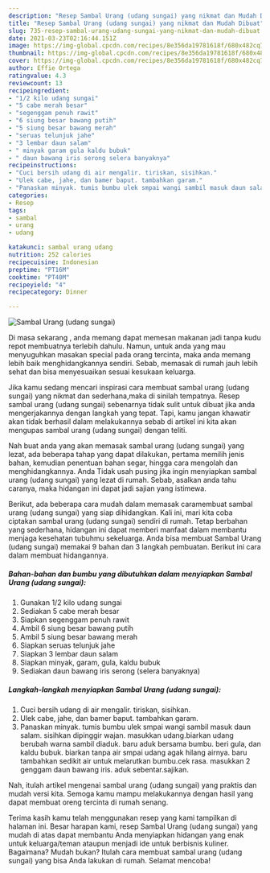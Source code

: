 ```yaml
---
description: "Resep Sambal Urang (udang sungai) yang nikmat dan Mudah Dibuat"
title: "Resep Sambal Urang (udang sungai) yang nikmat dan Mudah Dibuat"
slug: 735-resep-sambal-urang-udang-sungai-yang-nikmat-dan-mudah-dibuat
date: 2021-03-23T02:16:44.151Z
image: https://img-global.cpcdn.com/recipes/8e356da19781618f/680x482cq70/sambal-urang-udang-sungai-foto-resep-utama.jpg
thumbnail: https://img-global.cpcdn.com/recipes/8e356da19781618f/680x482cq70/sambal-urang-udang-sungai-foto-resep-utama.jpg
cover: https://img-global.cpcdn.com/recipes/8e356da19781618f/680x482cq70/sambal-urang-udang-sungai-foto-resep-utama.jpg
author: Effie Ortega
ratingvalue: 4.3
reviewcount: 13
recipeingredient:
- "1/2 kilo udang sungai"
- "5 cabe merah besar"
- "segenggam penuh rawit"
- "6 siung besar bawang putih"
- "5 siung besar bawang merah"
- "seruas telunjuk jahe"
- "3 lembar daun salam"
- " minyak garam gula kaldu bubuk"
- " daun bawang iris serong selera banyaknya"
recipeinstructions:
- "Cuci bersih udang di air mengalir. tiriskan, sisihkan."
- "Ulek cabe, jahe, dan bamer baput. tambahkan garam."
- "Panaskan minyak. tumis bumbu ulek smpai wangi sambil masuk daun salam. sisihkan dipinggir wajan. masukkan udang.biarkan udang berubah warna sambil diaduk. baru aduk bersama bumbu. beri gula, dan kaldu bubuk. biarkan tanpa air smpai udang agak hilang airnya. baru tambahkan sedikit air untuk melarutkan bumbu.cek rasa. masukkan 2 genggam daun bawang iris. aduk sebentar.sajikan."
categories:
- Resep
tags:
- sambal
- urang
- udang

katakunci: sambal urang udang 
nutrition: 252 calories
recipecuisine: Indonesian
preptime: "PT16M"
cooktime: "PT40M"
recipeyield: "4"
recipecategory: Dinner

---
```



![Sambal Urang (udang sungai)](https://img-global.cpcdn.com/recipes/8e356da19781618f/680x482cq70/sambal-urang-udang-sungai-foto-resep-utama.jpg)

Di masa  sekarang , anda memang dapat memesan makanan jadi tanpa kudu repot membuatnya terlebih dahulu. Namun, untuk anda yang mau menyuguhkan masakan special pada orang tercinta, maka anda memang lebih baik menghidangkannya sendiri. Sebab, memasak di rumah jauh lebih sehat dan bisa menyesuaikan sesuai kesukaan keluarga.

Jika kamu sedang mencari inspirasi cara membuat sambal urang (udang sungai) yang nikmat dan sederhana,maka di sinilah tempatnya. Resep sambal urang (udang sungai)  sebenarnya tidak sulit untuk dibuat jika anda mengerjakannya dengan langkah yang tepat. Tapi, kamu jangan khawatir akan tidak berhasil dalam melakukannya 
sebab di artikel ini kita akan mengupas sambal urang (udang sungai) dengan teliti.  



Nah buat anda yang akan memasak sambal urang (udang sungai) yang lezat, ada beberapa tahap yang dapat dilakukan, pertama memilih jenis bahan, kemudian penentuan bahan segar, hingga cara mengolah dan menghidangkannya. Anda Tidak usah pusing jika ingin menyiapkan sambal urang (udang sungai) yang lezat di rumah. Sebab, asalkan anda  tahu caranya, maka hidangan ini dapat jadi sajian yang istimewa.

Berikut, ada beberapa cara mudah dalam memasak caramembuat sambal urang (udang sungai) yang siap dihidangkan. Kali ini, mari kita coba ciptakan sambal urang (udang sungai) sendiri di rumah. Tetap berbahan yang sederhana, hidangan ini dapat memberi manfaat dalam membantu menjaga kesehatan tubuhmu sekeluarga. Anda bisa membuat Sambal Urang (udang sungai) memakai 9 bahan dan 3 langkah pembuatan. Berikut ini cara dalam membuat hidangannya.

<!--inarticleads1-->

##### Bahan-bahan dan bumbu yang dibutuhkan dalam menyiapkan Sambal Urang (udang sungai):

1. Gunakan 1/2 kilo udang sungai
1. Sediakan 5 cabe merah besar
1. Siapkan segenggam penuh rawit
1. Ambil 6 siung besar bawang putih
1. Ambil 5 siung besar bawang merah
1. Siapkan seruas telunjuk jahe
1. Siapkan 3 lembar daun salam
1. Siapkan  minyak, garam, gula, kaldu bubuk
1. Sediakan  daun bawang iris serong (selera banyaknya)




<!--inarticleads2-->

##### Langkah-langkah menyiapkan Sambal Urang (udang sungai):

1. Cuci bersih udang di air mengalir. tiriskan, sisihkan.
1. Ulek cabe, jahe, dan bamer baput. tambahkan garam.
1. Panaskan minyak. tumis bumbu ulek smpai wangi sambil masuk daun salam. sisihkan dipinggir wajan. masukkan udang.biarkan udang berubah warna sambil diaduk. baru aduk bersama bumbu. beri gula, dan kaldu bubuk. biarkan tanpa air smpai udang agak hilang airnya. baru tambahkan sedikit air untuk melarutkan bumbu.cek rasa. masukkan 2 genggam daun bawang iris. aduk sebentar.sajikan.




Nah, itulah artikel mengenai  sambal urang (udang sungai)  yang praktis dan mudah versi kita. Semoga kamu mampu melakukannya dengan hasil yang dapat membuat oreng tercinta di rumah senang. 

Terima kasih kamu telah menggunakan resep yang kami tampilkan di halaman ini. Besar harapan kami, resep  Sambal Urang (udang sungai) yang mudah di atas dapat membantu Anda menyiapkan hidangan yang enak untuk keluarga/teman ataupun menjadi ide untuk berbisnis kuliner. Bagaimana? Mudah bukan? Itulah cara membuat sambal urang (udang sungai) yang bisa Anda lakukan di rumah. Selamat mencoba!

